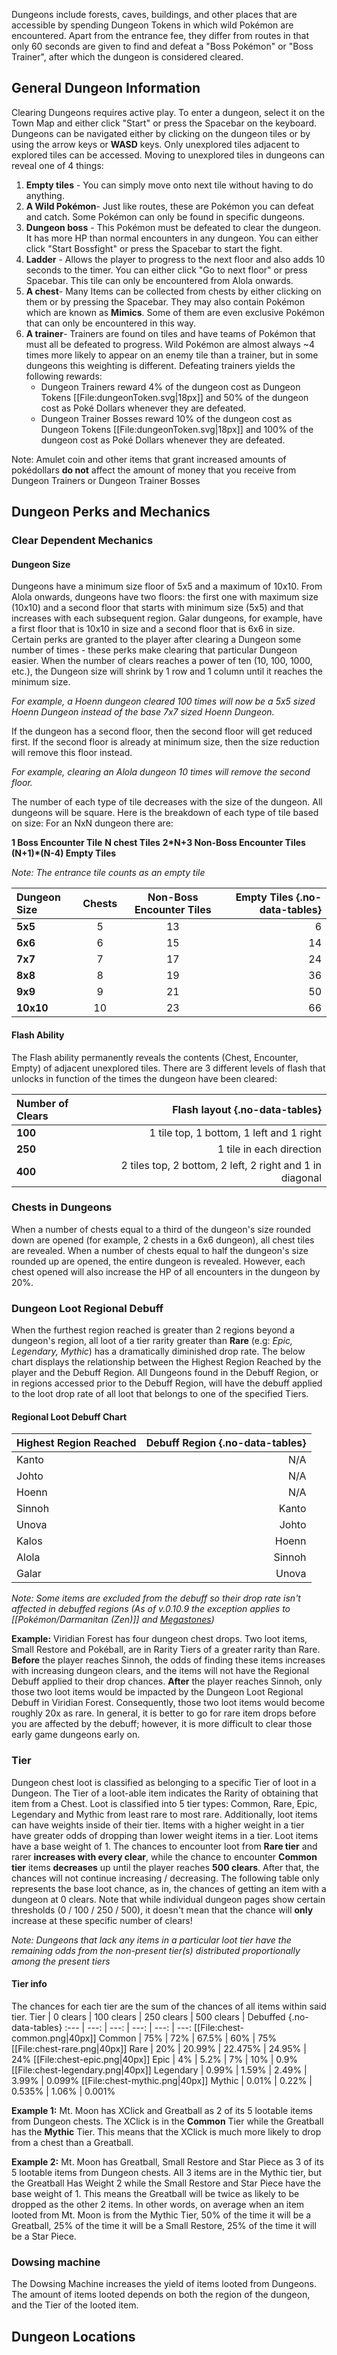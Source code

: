 Dungeons include forests, caves, buildings, and other places that are accessible by spending Dungeon Tokens in which wild Pokémon are encountered. Apart from the entrance fee, they differ from routes in that only 60 seconds are given to find and defeat a "Boss Pokémon" or "Boss Trainer", after which the dungeon is considered cleared.

## General Dungeon Information
Clearing Dungeons requires active play. To enter a dungeon, select it on the Town Map and either click "Start" or press the Spacebar on the keyboard. Dungeons can be navigated either by clicking on the dungeon tiles or by using the arrow keys or **WASD** keys. Only unexplored tiles adjacent to explored tiles can be accessed. Moving to unexplored tiles in dungeons can reveal one of 4 things:

1. **Empty tiles** - You can simply move onto next tile without having to do anything.
2. **A Wild Pokémon**- Just like routes, these are Pokémon you can defeat and catch. Some Pokémon can only be found in specific dungeons.
3. **Dungeon boss** - This Pokémon must be defeated to clear the dungeon. It has more HP than normal encounters in any dungeon. You can either click "Start Bossfight" or press the Spacebar to start the fight.
4. **Ladder** - Allows the player to progress to the next floor and also adds 10 seconds to the timer. You can either click "Go to next floor" or press Spacebar. This tile can only be encountered from Alola onwards.
5. **A chest**- Many Items can be collected from chests by either clicking on them or by pressing the Spacebar. They may also contain Pokémon which are known as **Mimics**. Some of them are even exclusive Pokémon that can only be encountered in this way.
6. **A trainer**- Trainers are found on tiles and have teams of Pokémon that must all be defeated to progress. Wild Pokémon are almost always ~4 times more likely to appear on an enemy tile than a trainer, but in some dungeons this weighting is different. Defeating trainers yields the following rewards:
	- Dungeon Trainers reward 4% of the dungeon cost as Dungeon Tokens [[File:dungeonToken.svg|18px]] and 50% of the dungeon cost as Poké Dollars whenever they are defeated.
	- Dungeon Trainer Bosses reward 10% of the dungeon cost as Dungeon Tokens [[File:dungeonToken.svg|18px]]  and 100% of the dungeon cost as Poké Dollars whenever they are defeated.

Note: Amulet coin and other items that grant increased amounts of pokédollars **do not** affect the amount of money that you receive from Dungeon Trainers or Dungeon Trainer Bosses

## Dungeon Perks and Mechanics

### Clear Dependent Mechanics
#### Dungeon Size

Dungeons have a minimum size floor of 5x5 and a maximum of 10x10. From Alola onwards, dungeons have two floors: the first one with maximum size (10x10) and a second floor that starts with minimum size (5x5) and that increases with each subsequent region. Galar dungeons, for example, have a first floor that is 10x10 in size and a second floor that is 6x6 in size.
Certain perks are granted to the player after clearing a Dungeon some number of times - these perks make clearing that particular Dungeon easier. When the number of clears reaches a power of ten (10, 100, 1000, etc.), the Dungeon size will shrink by 1 row and 1 column until it reaches the minimum size.

 *For example, a Hoenn dungeon cleared 100 times will now be a 5x5 sized Hoenn Dungeon instead of the base 7x7 sized Hoenn Dungeon.*

 If the dungeon has a second floor, then the second floor will get reduced first. If the second floor is already at minimum size, then the size reduction will remove this floor instead.

 *For example, clearing an Alola dungeon 10 times will remove the second floor.*

 The number of each type of tile decreases with the size of the dungeon. All dungeons will be square. Here is the breakdown of each type of tile based on size: For an NxN dungeon there are:

 **1 Boss Encounter Tile**
**N chest Tiles**
**2\*N+3 Non-Boss Encounter Tiles**
**(N+1)\*(N-4) Empty Tiles**

*Note: The entrance tile counts as an empty tile*

Dungeon Size | Chests | Non-Boss Encounter Tiles | Empty Tiles {.no-data-tables}
:--- | :---: | :---: | ---:
**5x5** | 5 | 13 | 6
**6x6** | 6 | 15 | 14
**7x7** | 7 | 17 | 24
**8x8** | 8 | 19 | 36
**9x9** | 9 | 21 | 50
**10x10** | 10 | 23 | 66

#### Flash Ability

The Flash ability permanently reveals the contents (Chest, Encounter, Empty) of adjacent unexplored tiles.
There are 3 different levels of flash that unlocks in function of the times the dungeon have been cleared:


Number of Clears | Flash layout {.no-data-tables}
:--- | ---:
**100** | 1 tile top, 1 bottom, 1 left and 1 right
**250** | 1 tile in each direction
**400** | 2 tiles top, 2 bottom, 2 left, 2 right and 1 in diagonal



### Chests in Dungeons

When a number of chests equal to a third of the dungeon's size rounded down are opened (for example, 2 chests in a 6x6 dungeon), all chest tiles are revealed. When a number of chests equal to half the dungeon's size rounded up are opened, the entire dungeon is revealed. However, each chest opened will also increase the HP of all encounters in the dungeon by 20%.

### Dungeon Loot Regional Debuff

When the furthest region reached is greater than 2 regions beyond a dungeon's region, all loot of a tier rarity greater than **Rare** (e.g: *Epic, Legendary, Mythic*) has a dramatically diminished drop rate. The below chart displays the relationship between the Highest Region Reached by the player and the Debuff Region. All Dungeons found in the Debuff Region, or in regions accessed prior to the Debuff Region, will have the debuff applied to the loot drop rate of all loot that belongs to one of the specified Tiers.

#### Regional Loot Debuff Chart
Highest Region Reached	| Debuff Region {.no-data-tables}
:--- | ---:
Kanto | N/A
Johto | N/A
Hoenn | N/A
Sinnoh | Kanto
Unova | Johto
Kalos | Hoenn
Alola | Sinnoh
Galar | Unova

*Note: Some items are excluded from the debuff so their drop rate isn't affected in debuffed regions (As of v.0.10.9 the exception applies to [[Pokémon/Darmanitan (Zen)]] and [Megastones](#!Mega_Pokémon/))*

**Example:** Viridian Forest has four dungeon chest drops. Two loot items, Small Restore and Pokéball, are in Rarity Tiers of a greater rarity than Rare. **Before** the player reaches Sinnoh, the odds of finding these items increases with increasing dungeon clears, and the items will not have the Regional Debuff applied to their drop chances.
**After** the player reaches Sinnoh, only those two loot items would be impacted by the Dungeon Loot Regional Debuff in Viridian Forest. Consequently, those two loot items would become roughly 20x as rare. In general, it is better to go for rare item drops before you are affected by the debuff; however, it is more difficult to clear those early game dungeons early on.

### Tier

Dungeon chest loot is classified as belonging to a specific Tier of loot in a Dungeon. The Tier of a loot-able item indicates the Rarity of obtaining that item from a Chest.
Loot is classified into 5 tier types: Common, Rare, Epic, Legendary and Mythic from least rare to most rare.
Additionally, loot items can have weights inside of their tier. Items with a higher weight in a tier have greater odds of dropping than lower weight items in a tier. Loot items have a base weight of 1.
The chances to encounter loot from **Rare tier** and rarer **increases with every clear**, while the chance to encounter **Common tier** items **decreases** up until the player reaches **500 clears**. After that, the chances will not continue increasing / decreasing. The following table only represents the base loot chance, as in, the chances of getting an item with a dungeon at 0 clears. Note that while individual dungeon pages show certain thresholds (0 / 100 / 250 / 500), it doesn't mean that the chance will **only** increase at these specific number of clears!

*Note: Dungeons that lack any items in a particular loot tier have the remaining odds from the non-present tier(s) distributed proportionally among the present tiers*

#### Tier info
The chances for each tier are the sum of the chances of all items within said tier.
Tier | 0 clears | 100 clears | 250 clears | 500 clears | Debuffed {.no-data-tables}
:--- | ---: | ---: | ---: | ---: | ---:
[[File:chest-common.png\|40px]] Common | 75% | 72% | 67.5% | 60% | 75%
[[File:chest-rare.png\|40px]] Rare | 20% | 20.99% | 22.475% | 24.95% | 24%
[[File:chest-epic.png\|40px]] Epic | 4% | 5.2% | 7% | 10% | 0.9%
[[File:chest-legendary.png\|40px]] Legendary | 0.99% | 1.59% | 2.49% | 3.99% | 0.099%
[[File:chest-mythic.png\|40px]] Mythic | 0.01% | 0.22% | 0.535% | 1.06% | 0.001%

**Example 1:** Mt. Moon has XClick and Greatball as 2 of its 5 lootable items from Dungeon chests. The XClick is in the **Common** Tier while the Greatball has the **Mythic** Tier. This means that the XClick is much more likely to drop from a chest than a Greatball.

**Example 2:** Mt. Moon has Greatball, Small Restore and Star Piece as 3 of its 5 lootable items from Dungeon chests. All 3 items are in the Mythic tier, but the Greatball Has Weight 2 while the Small Restore and Star Piece have the base weight of 1. This means the Greatball will be twice as likely to be dropped as the other 2 items. In other words, on average when an item looted from Mt. Moon is from the Mythic Tier, 50% of the time it will be a Greatball, 25% of the time it will be a Small Restore, 25% of the time it will be a Star Piece.

### Dowsing machine

The Dowsing Machine increases the yield of items looted from Dungeons. The amount of items looted depends on both the region of the dungeon, and the Tier of the looted item.

## Dungeon Locations
